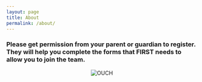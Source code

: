 ```yaml
---
layout: page
title: About
permalink: /about/
---
```


### Please get permission from your parent or guardian to register. They will help you complete the forms that FIRST needs to allow you to join the team.

<div style="display: flex; justify-content: center;">
  <img src="https://i.imgur.com/AgjWNb1.gif" alt="OUCH">
</div>
<!--
This is the base Jekyll theme. You can find out more info about customizing your Jekyll theme, as well as basic Jekyll usage documentation at [jekyllrb.com](https://jekyllrb.com/)

You can find the source code for Minima at GitHub:
[jekyll][jekyll-organization] /
[minima](https://github.com/jekyll/minima)

You can find the source code for Jekyll at GitHub:
[jekyll][jekyll-organization] /
[jekyll](https://github.com/jekyll/jekyll)


[jekyll-organization]: https://github.com/jekyll
-->
